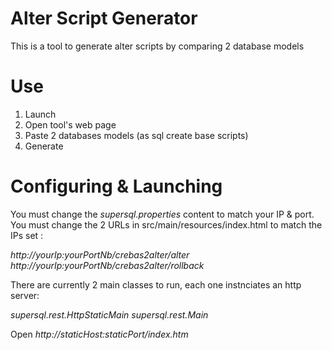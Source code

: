 Alter Script Generator
===

This is a tool to generate alter scripts by comparing 2 database models


Use
==

1. Launch 
2. Open tool's web page
3. Paste 2 databases models (as sql create base scripts)
4. Generate


Configuring & Launching
==
You must change the _supersql.properties_ content to match your IP & port.
You must change the 2 URLs in src/main/resources/index.html to match the IPs set :

_http://yourIp:yourPortNb/crebas2alter/alter_
_http://yourIp:yourPortNb/crebas2alter/rollback_

There are currently 2 main classes to run, each one instnciates an http server:

_supersql.rest.HttpStaticMain_
_supersql.rest.Main_

Open _http://staticHost:staticPort/index.htm_
